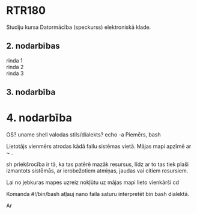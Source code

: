 # RTR180
Studiju kursa Datormācība (speckurss) elektroniskā klade.
## 2. nodarbības
rinda 1  
rinda 2  
rinda 3  
## 3. nodarbība







# 4. nodarbība
 OS? uname
 shell valodas stils/dialekts? echo -a
 Piemērs, bash
 
 Lietotājs vienmērs atrodas kādā failu sistēmas vietā. Mājas mapi apzīmē ar ~ .
 
 sh priekšrocība ir tā, ka tas patērē mazāk resursus, līdz ar to tas tiek plaši izmantots sistēmās,
 ar ierobežotiem atmiņas, jaudas vai citiem resursiem.

Lai no jebkuras mapes uzreiz nokļūtu uz mājas mapi lieto vienkārši cd

Komanda #!/bin/bash atļauj nano faila saturu interpretēt bin bash dialektā.

Ar
